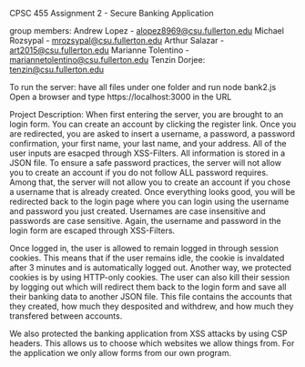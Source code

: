 CPSC 455 Assignment 2 - Secure Banking Application

group members: 
Andrew Lopez - alopez8969@csu.fullerton.edu
Michael Rozsypal - mrozsypal@csu.fullerton.edu
Arthur Salazar - art2015@csu.fullerton.edu
Marianne Tolentino - mariannetolentino@csu.fullerton.edu
Tenzin Dorjee: tenzin@csu.fullerton.edu


To run the server: have all files under one folder and run node bank2.js 
Open a browser and type https://localhost:3000 in the URL

Project Description: 
When first entering the server, you are brought to an login form. You can create an account by clicking the register link. Once you are redirected, you are asked to insert a username, a password, a password confirmation, your first name, your last name, and your address. All of the user inputs are esacped through XSS-Filters. All information is stored in a JSON file. To ensure a safe password practices, the server will not allow you to create an account if you do not follow ALL password requires. Among that, the server will not allow you to create an account if you chose a username that is already created. Once everything looks good, you will be redirected back to the login page where you can login using the username and password you just created. Usernames are case insensitive and passwords are case sensitive. Again, the username and password in the login form are escaped through XSS-Filters. 

Once logged in, the user is allowed to remain logged in through session cookies. This means that if the user remains idle, the cookie is invaldated after 3 minutes and is automatically logged out. Another way, we protected cookies is by using HTTP-only cookies. The user can also kill their session by logging out which will redirect them back to the login form and save all their banking data to another JSON file. This file contains the accounts that they created, how much they desposited and withdrew, and how much they transfered between accounts. 

We also protected the banking application from XSS attacks by using CSP headers. This allows us to choose which websites we allow things from. For the application we only allow forms from our own program. 
